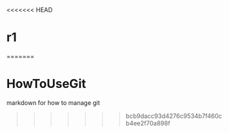 <<<<<<< HEAD
# r1
=======
# HowToUseGit
markdown for how to manage git
>>>>>>> bcb9dacc93d4276c9534b7f460cb4ee2f70a898f
